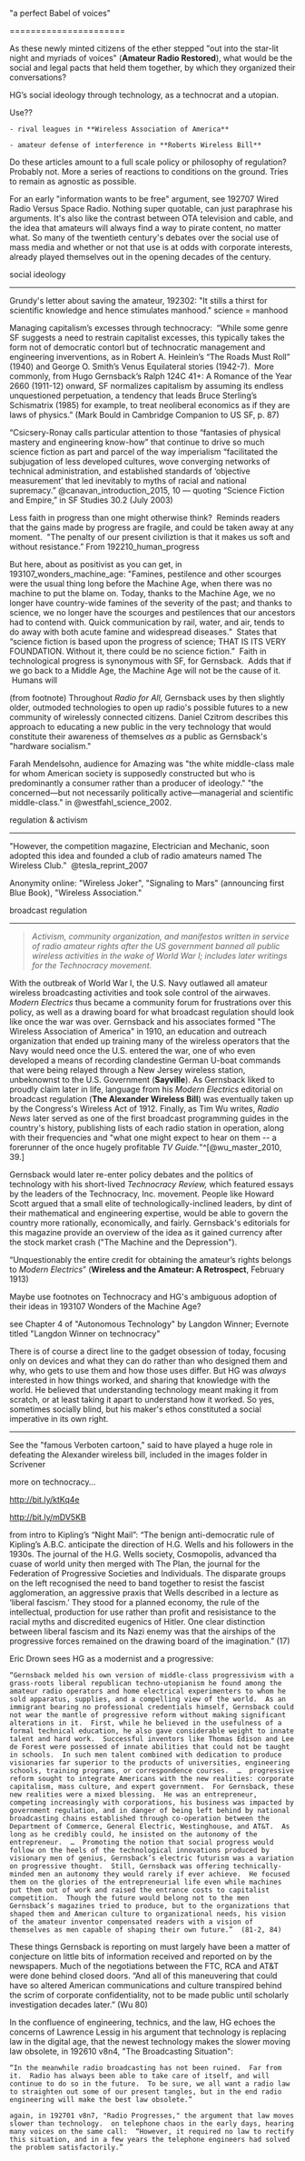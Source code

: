 "a perfect Babel of voices"

======================

As these newly minted citizens of the ether stepped "out into the star-lit night and myriads of voices" (**Amateur Radio Restored**), what would be the social and legal pacts that held them together, by which they organized their conversations?

HG’s social ideology through technology, as a technocrat and a utopian.

Use??

	- rival leagues in **Wireless Association of America**

	- amateur defense of interference in **Roberts Wireless Bill**

Do these articles amount to a full scale policy or philosophy of regulation?  Probably not.  More a series of reactions to conditions on the ground.  Tries to remain as agnostic as possible.

For an early "information wants to be free" argument, see 192707 Wired Radio Versus Space Radio.  Nothing super quotable, can just paraphrase his arguments.  It's also like the contrast between OTA television and cable, and the idea that amateurs will always find a way to pirate content, no matter what.  So many of the twentieth century's debates over the social use of mass media and whether or not that use is at odds with corporate interests, already played themselves out in the opening decades of the century.

social ideology

--------------------

Grundy's letter about saving the amateur, 192302: "It stills a thirst for scientific knowledge and hence stimulates manhood."  science = manhood

Managing capitalism’s excesses through technocracy:  “While some genre SF suggests a need to restrain capitalist excesses, this typically takes the form not of democratic contorl but of technocratic management and engineering inverventions, as in Robert A. Heinlein’s “The Roads Must Roll” (1940) and George O. Smith’s Venus Equilateral stories (1942-7).  More commonly, from Hugo Gernsback’s Ralph 124C 41+: A Romance of the Year 2660 (1911-12) onward, SF normalizes capitalism by assuming its endless unquestioned perpetuation, a tendency that leads Bruce Sterling’s Schismatrix (1985) for example, to treat neoliberal economics as if they are laws of physics.” (Mark Bould in Cambridge Companion to US SF, p. 87)

“Csicsery-Ronay calls particular attention to those “fantasies of physical mastery and engineering know-how” that continue to drive so much science fiction as part and parcel of the way imperialism “facilitated the subjugation of less developed cultures, wove converging networks of technical administration, and established standards of ‘objective measurement’ that led inevitably to myths of racial and national supremacy.” @canavan_introduction_2015, 10 — quoting “Science Fiction and Empire,” in SF Studies 30.2 (July 2003)

Less faith in progress than one might otherwise think?  Reminds readers that the gains made by progress are fragile, and could be taken away at any moment.  "The penalty of our present civiliztion is that it makes us soft and without resistance.” From 192210_human_progress

But here, about as positivist as you can get, in 193107_wonders_machine_age: "Famines, pestilence and other scourges were the usual thing long before the Machine Age, when there was no machine to put the blame on. Today, thanks to the Machine Age, we no longer have country-wide famines of the severity of the past; and thanks to science, we no longer have the scourges and pestilences that our ancestors had to contend with. Quick communication by rail, water, and air, tends to do away with both acute famine and widespread diseases.”  States that “science fiction is based upon the progress of science; THAT IS ITS VERY FOUNDATION. Without it, there could be no science fiction.”  Faith in technological progress is synonymous with SF, for Gernsback.  Adds that if we go back to a Middle Age, the Machine Age will not be the cause of it.  Humans will

(from footnote)  Throughout *Radio for All,* Gernsback uses by then slightly older, outmoded technologies to open up radio's possible futures to a new community of wirelessly connected citizens.  Daniel Czitrom describes this approach to educating a new public in the very technology that would constitute their awareness of themselves *as* a public as Gernsback's "hardware socialism."

Farah Mendelsohn, audience for Amazing was "the white middle-class male for whom American society is supposedly constructed but who is predominantly a consumer rather than a producer of ideology."  "the concerned—but not necessarily politically active—managerial and scientific middle-class."  in @westfahl_science_2002.

regulation & activism

-----------------------------

"However, the competition magazine, Electrician and Mechanic, soon adopted this idea and founded a club of radio amateurs named The Wireless Club.”  @tesla_reprint_2007

Anonymity online: "Wireless Joker", "Signaling to Mars" (announcing first Blue Book), "Wireless Association."

broadcast regulation

---------------------------

> *Activism, community organization, and manifestos written in service of radio amateur rights after the US government banned all public wireless activities in the wake of World War I; includes later writings for the Technocracy movement.*

With the outbreak of World War I, the U.S. Navy outlawed all amateur wireless broadcasting activities and took sole control of the airwaves.  *Modern Electrics* thus became a community forum for frustrations over this policy, as well as a drawing board for what broadcast regulation should look like once the war was over.  Gernsback and his associates formed "The Wireless Association of America" in 1910, an education and outreach organization that ended up training many of the wireless operators that the Navy would need once the U.S. entered the war, one of who even developed a means of recording clandestine German U-boat commands that were being relayed through a New Jersey wireless station, unbeknownst to the U.S. Government (**Sayville**).  As Gernsback liked to proudly claim later in life, language from his *Modern Electrics* editorial on broadcast regulation (**The Alexander Wireless Bill**) was eventually taken up by the Congress's Wireless Act of 1912.  Finally, as Tim Wu writes, *Radio News* later served as one of the first broadcast programming guides in the country's history, publishing lists of each radio station in operation, along with their frequencies and "what one might expect to hear on them -- a forerunner of the once hugely profitable *TV Guide.*"^[@wu_master_2010, 39.]

Gernsback would later re-enter policy debates and the politics of technology with his short-lived *Technocracy Review,* which featured essays by the leaders of the Technocracy, Inc. movement.  People like Howard Scott argued that a small elite of technologically-inclined leaders, by dint of their mathematical and engineering expertise, would be able to govern the country more rationally, economically, and fairly.  Gernsback's editorials for this magazine provide an overview of the idea as it gained currency after the stock market crash ("The Machine and the Depression").

“Unquestionably the entire credit for obtaining the amateur’s rights belongs to *Modern Electrics*” (**Wireless and the Amateur: A Retrospect**, February 1913)

Maybe use footnotes on Technocracy and HG's ambiguous adoption of their ideas in 193107 Wonders of the Machine Age?

see Chapter 4 of "Autonomous Technology" by Langdon Winner; Evernote titled "Langdon Winner on technocracy"

There is of course a direct line to the gadget obsession of today, focusing only on devices and what they can do rather than who designed them and why, who gets to use them and how those uses differ.  But HG was *always* interested in how things worked, and sharing that knowledge with the world.  He believed that understanding technology meant making it from scratch, or at least taking it apart to understand how it worked.  So yes, sometimes socially blind, but his maker's ethos constituted a social imperative in its own right.

* * * * * * * * 

See the "famous Verboten cartoon," said to have played a huge role in defeating the Alexander wireless bill, included in the images folder in Scrivener

more on technocracy…

http://bit.ly/ktKq4e

http://bit.ly/mDV5KB

from intro to Kipling’s “Night Mail”:  “The benign anti-democratic rule of Kipling’s A.B.C. anticipate the direction of H.G. Wells and his followers in the 1930s.  The journal of the H.G. Wells society, Cosmopolis, advanced tha cuase of world unity then merged with The Plan, the journal for the Federation of Progressive Societies and Individuals.  The disparate groups on the left recognised the need to band together to resist the fascist agglomeration, an aggressive praxis that Wells described in a lecture as ‘liberal fascism.’  They stood for a planned economy, the rule of the intellectual, production for use rather than profit and resisistance to the racial myths and discredited eugenics of Hitler.  One clear distinction between liberal fascism and its Nazi enemy was that the airships of the progressive forces remained on the drawing board of the imagination.” (17)

Eric Drown sees HG as a modernist and a progressive:

	“Gernsback melded his own version of middle-class progressivism with a grass-roots liberal republican techno-utopianism he found among the amateur radio operators and home electrical experimenters to whom he sold apparatus, supplies, and a compelling view of the world.  As an immigrant bearing no professional credentials himself, Gernsback could not wear the mantle of progressive reform without making significant alterations in it.  First, while he believed in the usefulness of a formal technical education, he also gave considerable weight to innate talent and hard work.  Successful inventors like Thomas Edison and Lee de Forest were possessed of innate abilities that could not be taught in schools.  In such men talent combined with dedication to produce visionaries far superior to the products of universities, engineering schools, training programs, or correspondence courses.  …  progressive reform sought to integrate Americans with the new realities: corporate capitalism, mass culture, and expert government.  For Gernsback, these new realities were a mixed blessing.  He was an entrepreneur, competing increasingly with corporations, his business was impacted by government regulation, and in danger of being left behind by national broadcasting chains established through co-operation between the Department of Commerce, General Electric, Westinghouse, and AT&T.  As long as he credibly could, he insisted on the autonomy of the entrepreneur.  …  Promoting the notion that social progress would follow on the heels of the technological innovations produced by visionary men of genius, Gernsback’s electric futurism was a variation on progressive thought.  Still, Gernsback was offering technically-minded men an autonomy they would rarely if ever achieve.  He focused them on the glories of the entrepreneurial life even while machines put them out of work and raised the entrance costs to capitalist competition.  Though the future would belong not to the men Gernsback’s magazines tried to produce, but to the organizations that shaped them and American culture to organizational needs, his vision of the amateur inventor compensated readers with a vision of themselves as men capable of shaping their own future.”  (81-2, 84) 

These things Gernsback is reporting on must largely have been a matter of conjecture on little bits of information received and reported on by the newspapers.  Much of the negotiations between the FTC, RCA and AT&T were done behind closed doors.  “And all of this maneuvering that could have so altered American communications and culture transpired behind the scrim of corporate confidentiality, not to be made public until scholarly investigation decades later.”  (Wu 80)

In the confluence of engineering, technics, and the law, HG echoes the concerns of Lawrence Lessig in his argument that technology is replacing law in the digital age, that the newest technology makes the slower moving law obsolete, in 192610 v8n4, "The Broadcasting Situation": 

	“In the meanwhile radio broadcasting has not been ruined.  Far from it.  Radio has always been able to take care of itself, and will continue to do so in the future.  To be sure, we all want a radio law to straighten out some of our present tangles, but in the end radio engineering will make the best law obsolete.”

	again, in 192701 v8n7, "Radio Progresses," the argument that law moves slower than technology.  on telephone chaos in the early days, hearing many voices on the same call:  “However, it required no law to rectify this situation, and in a few years the telephone engineers had solved the problem satisfactorily.”